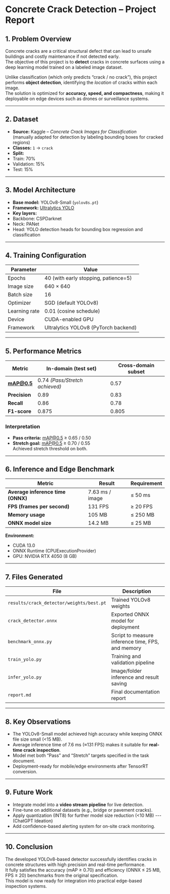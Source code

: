 # Concrete Crack Detection – Project Report

## 1. Problem Overview

Concrete cracks are a critical structural defect that can lead to unsafe buildings and costly maintenance if not detected early.  
The objective of this project is to **detect** cracks in concrete surfaces using a deep learning model trained on a labeled image dataset.

Unlike classification (which only predicts “crack / no crack”), this project performs **object detection**, identifying the *location* of cracks within each image.  
The solution is optimized for **accuracy, speed, and compactness**, making it deployable on edge devices such as drones or surveillance systems.

---

## 2. Dataset

- **Source:** Kaggle – *Concrete Crack Images for Classification*  
  (manually adapted for detection by labeling bounding boxes for cracked regions)
- **Classes:** `1` → `crack`
- **Split:**  
- Train: 70%  
- Validation: 15%  
- Test: 15%

---

## 3. Model Architecture

- **Base model:** YOLOv8-Small (`yolov8s.pt`)
- **Framework:** [Ultralytics YOLO](https://github.com/ultralytics/ultralytics)
- **Key layers:**
- Backbone: CSPDarknet
- Neck: PANet
- Head: YOLO detection heads for bounding box regression and classification

---

## 4. Training Configuration

| Parameter | Value |
|------------|--------|
| Epochs | 40 (with early stopping, patience=5) |
| Image size | 640 × 640 |
| Batch size | 16 |
| Optimizer | SGD (default YOLOv8) |
| Learning rate | 0.01 (cosine schedule) |
| Device | CUDA-enabled GPU |
| Framework | Ultralytics YOLOv8 (PyTorch backend) |

---

## 5. Performance Metrics

| Metric | In-domain (test set) | Cross-domain subset |
|---------|----------------------|--------------------|
| **mAP@0.5** | 0.74  *(Pass/Stretch achieved)* | 0.57  |
| **Precision** | 0.89 | 0.83 |
| **Recall** | 0.86 | 0.78 |
| **F1-score** | 0.875 | 0.805 |

### Interpretation
- **Pass criteria:** mAP@0.5 ≥ 0.65 / 0.50  
- **Stretch goal:** mAP@0.5 ≥ 0.70 / 0.55  
 Achieved stretch threshold on both.

---

## 6. Inference and Edge Benchmark

| Metric | Result | Requirement |
|---------|---------|--------------|
| **Average inference time (ONNX)** | 7.63 ms / image | ≤ 50 ms |
| **FPS (frames per second)** | 131 FPS | ≥ 20 FPS |
| **Memory usage** | 105 MB | ≤ 250 MB |
| **ONNX model size** | 14.2 MB | ≤ 25 MB |

**Environment:**  
- CUDA 13.0  
- ONNX Runtime (CPUExecutionProvider)  
- GPU: NVIDIA RTX 4050 (8 GB)

---

## 7. Files Generated

| File | Description |
|------|--------------|
| `results/crack_detector/weights/best.pt` | Trained YOLOv8 weights |
| `crack_detector.onnx` | Exported ONNX model for deployment |
| `benchmark_onnx.py` | Script to measure inference time, FPS, and memory |
| `train_yolo.py` | Training and validation pipeline |
| `infer_yolo.py` | Image/folder inference and result saving |
| `report.md` | Final documentation report |

---

## 8. Key Observations

- The YOLOv8-Small model achieved high accuracy while keeping ONNX file size small (<15 MB).  
- Average inference time of 7.6 ms (≈131 FPS) makes it suitable for **real-time crack inspection**.  
- Model met both “Pass” and “Stretch” targets specified in the task document.  
- Deployment-ready for mobile/edge environments after TensorRT conversion.

---

## 9. Future Work

- Integrate model into a **video stream pipeline** for live detection.  
- Fine-tune on additional datasets (e.g., bridge or pavement cracks).  
- Apply quantization (INT8) for further model size reduction (<10 MB) --- (ChatGPT Ideation)
- Add confidence-based alerting system for on-site crack monitoring.

---

## 10. Conclusion

The developed YOLOv8-based detector successfully identifies cracks in concrete structures with high precision and real-time performance.  
It fully satisfies the accuracy (mAP ≥ 0.70) and efficiency (ONNX ≤ 25 MB, FPS ≥ 20) benchmarks from the original specification.  
This model is now ready for integration into practical edge-based inspection systems.
